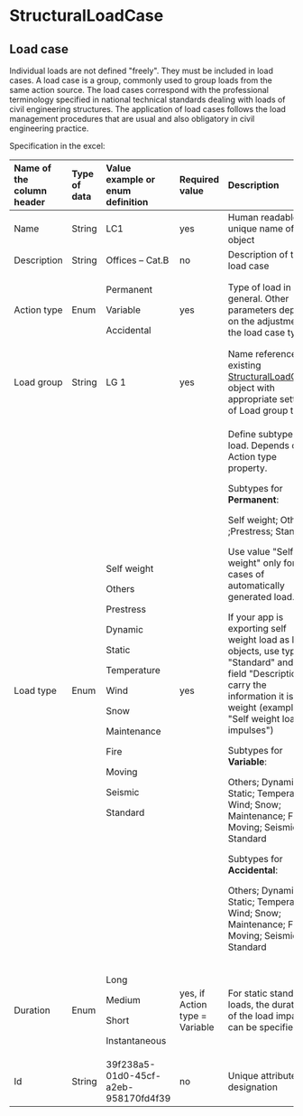 # StructuralLoadCase

## Load case

Individual loads are not defined "freely". They must be included in load cases. A load case is a group, commonly used to group loads from the same action source. The load cases correspond with the professional terminology specified in national technical standards dealing with loads of civil engineering structures. The application of load cases follows the load management procedures that are usual and also obligatory in civil engineering practice.

Specification in the excel:

<table>
  <thead>
    <tr>
      <th style="text-align:left">Name of the column header</th>
      <th style="text-align:left">Type of data</th>
      <th style="text-align:left">Value example or enum definition</th>
      <th style="text-align:left">Required value</th>
      <th style="text-align:left">Description</th>
    </tr>
  </thead>
  <tbody>
    <tr>
      <td style="text-align:left">Name</td>
      <td style="text-align:left">String</td>
      <td style="text-align:left">LC1</td>
      <td style="text-align:left">yes</td>
      <td style="text-align:left">Human readable unique name of the object</td>
    </tr>
    <tr>
      <td style="text-align:left">Description</td>
      <td style="text-align:left">String</td>
      <td style="text-align:left">Offices &#x2013; Cat.B</td>
      <td style="text-align:left">no</td>
      <td style="text-align:left">Description of the load case</td>
    </tr>
    <tr>
      <td style="text-align:left">Action type</td>
      <td style="text-align:left">Enum</td>
      <td style="text-align:left">
        <p>Permanent</p>
        <p>Variable</p>
        <p>Accidental</p>
      </td>
      <td style="text-align:left">yes</td>
      <td style="text-align:left">Type of load in general. Other parameters depend on the adjustment of
        the load case type</td>
    </tr>
    <tr>
      <td style="text-align:left">Load group</td>
      <td style="text-align:left">String</td>
      <td style="text-align:left">LG 1</td>
      <td style="text-align:left">yes</td>
      <td style="text-align:left">Name reference to existing <a href="structuralloadgroup.md#load-group">StructuralLoadGroup</a> object
        with appropriate settings of Load group type</td>
    </tr>
    <tr>
      <td style="text-align:left">Load type</td>
      <td style="text-align:left">Enum</td>
      <td style="text-align:left">
        <p>Self weight</p>
        <p>Others</p>
        <p>Prestress</p>
        <p>Dynamic</p>
        <p>Static</p>
        <p>Temperature</p>
        <p>Wind</p>
        <p>Snow</p>
        <p>Maintenance</p>
        <p>Fire</p>
        <p>Moving</p>
        <p>Seismic</p>
        <p>Standard</p>
      </td>
      <td style="text-align:left">yes</td>
      <td style="text-align:left">
        <p>Define subtype of load. Depends on Action type property.</p>
        <p>Subtypes for <b>Permanent</b>:</p>
        <p>Self weight; Others ;Prestress; Standard</p>
        <p>Use value &quot;Self weight&quot; only for cases of automatically generated
          load.</p>
        <p>If your app is exporting self weight load as load objects, use type &quot;Standard&quot;
          and use field &quot;Description&quot; to carry the information it is Self
          weight (example: &quot;Self weight load impulses&quot;)</p>
        <p>Subtypes for <b>Variable</b>:</p>
        <p>Others; Dynamic; Static; Temperature; Wind; Snow; Maintenance; Fire; Moving;
          Seismic; Standard</p>
        <p>Subtypes for <b>Accidental</b>:</p>
        <p>Others; Dynamic; Static; Temperature; Wind; Snow; Maintenance; Fire; Moving;
          Seismic; Standard</p>
      </td>
    </tr>
    <tr>
      <td style="text-align:left">Duration</td>
      <td style="text-align:left">Enum</td>
      <td style="text-align:left">
        <p>Long</p>
        <p>Medium</p>
        <p>Short</p>
        <p>Instantaneous</p>
      </td>
      <td style="text-align:left">yes, if Action type = Variable</td>
      <td style="text-align:left">For static standard loads, the duration of the load impact can be specified</td>
    </tr>
    <tr>
      <td style="text-align:left">Id</td>
      <td style="text-align:left">String</td>
      <td style="text-align:left">39f238a5-01d0-45cf-a2eb-958170fd4f39</td>
      <td style="text-align:left">no</td>
      <td style="text-align:left">Unique attribute designation</td>
    </tr>
  </tbody>
</table>

